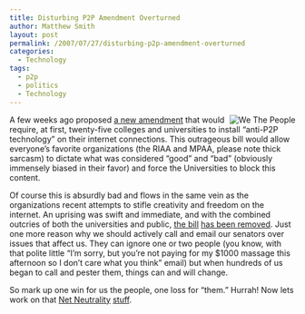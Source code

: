 ```yaml
---
title: Disturbing P2P Amendment Overturned
author: Matthew Smith
layout: post
permalink: /2007/07/27/disturbing-p2p-amendment-overturned
categories:
  - Technology
tags:
  - p2p
  - politics
  - Technology
---
```

<img src="http://digivation.net/wp-content/uploads/2007/07/constitution.jpg" alt="We The People" align="right" />A few weeks ago [][1] proposed [a new amendment][2] that would require, at first, twenty-five colleges and universities to install &#8220;anti-P2P technology&#8221; on their internet connections. This outrageous bill would allow everyone&#8217;s favorite organizations (the RIAA and MPAA, please note thick sarcasm) to dictate what was considered &#8220;good&#8221; and &#8220;bad&#8221; (obviously immensely biased in their favor) and force the Universities to block this content.

Of course this is absurdly bad and flows in the same vein as the organizations recent attempts to stifle creativity and freedom on the internet. An uprising was swift and immediate, and with the combined outcries of both the universities and public, [the bill][3] [has been removed][4]. Just one more reason why we should actively call and email our senators over issues that affect us. They can ignore one or two people (you know, with that polite little &#8220;I&#8217;m sorry, but you&#8217;re not paying for my $1000 massage this afternoon so I don&#8217;t care what you think&#8221; email) but when hundreds of us began to call and pester them, things can and will change.

So mark up one win for us the people, one loss for &#8220;them.&#8221; Hurrah! Now lets work on that [Net Neutrality][5] [stuff][6].

 [1]: http://www.vote-smart.org/bio.php?can_id=53320
 [2]: http://arstechnica.com/news.ars/post/20070723-bill-would-force-top-25-piracy-schools-to-adopt-anti-p2p-technology.html
 [3]: http://www.p2pnet.net/story/12902
 [4]: http://arstechnica.com/news.ars/post/20070725-universities-help-overturn-p2p-amendment.html
 [5]: http://en.wikipedia.org/wiki/Network_neutrality
 [6]: http://digivation.net/2007/07/26/net-neutrality-and-deep-packet-filtering/
